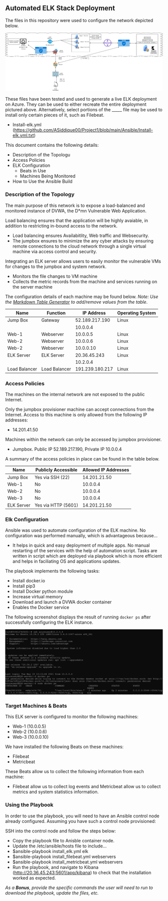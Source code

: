 ## Automated ELK Stack Deployment

The files in this repository were used to configure the network depicted below.

![TODO: Update the path with the name of your diagram](https://github.com/ASiddique00/Project1/blob/main/Diagrams/Network%20Diagram.png)

These files have been tested and used to generate a live ELK deployment on Azure. They can be used to either recreate the entire deployment pictured above. Alternatively, select portions of the _____ file may be used to install only certain pieces of it, such as Filebeat.

  - Install-elk.yml (https://github.com/ASiddique00/Project1/blob/main/Ansible/Install-elk.yml.txt)

This document contains the following details:
- Description of the Topologu
- Access Policies
- ELK Configuration
  - Beats in Use
  - Machines Being Monitored
- How to Use the Ansible Build


### Description of the Topology

The main purpose of this network is to expose a load-balanced and monitored instance of DVWA, the D*mn Vulnerable Web Application.

Load balancing ensures that the application will be highly avaiable, in addition to restricting in-bound access to the network.
- Load balancing ensures Availabitlity, Web traffic and Websecurity.
- The jumpbox ensures to minimize the any cyber attacks by ensuring remote connections to the cloud network through a single virtual machine via access control and security.

Integrating an ELK server allows users to easily monitor the vulnerable VMs for changes to the jumpbox and system network.
- Monitors the file changes to VM machine
- Collects the metric records from the machine and services running on the server machine

The configuration details of each machine may be found below.
_Note: Use the [Markdown Table Generator](http://www.tablesgenerator.com/markdown_tables) to add/remove values from the table_.

|Name         | Function    | IP Address    | Operating System |
|-------------|-------------|---------------|------------------|
| Jump Box    | Gateway     |52.189.217.190 | Linux            |
|             |             |10.0.0.4       |                  |
|Web-1        | Webserver   |10.0.0.5       | Linux            |
|Web-2        | Webserver   |10.0.0.6       | Linux            |
|Web-2        | Webserver   |10.0.0.10      | Linux            |
|ELK Server   |ELK Server   |20.36.45.243   | Linux            |
|             |             |10.2.0.4       |                  |
|Load Balancer|Load Balancer|191.239.180.217| Linux            |

### Access Policies

The machines on the internal network are not exposed to the public Internet. 

Only the jumpbox provisioner machine can accept connections from the Internet. Access to this machine is only allowed from the following IP addresses:
- 14.201.41.50

Machines within the network can only be accessed by jumpbox provisioner.
- Jumpbox. Public IP 52.189.217.190, Private IP 10.0.0.4

A summary of the access policies in place can be found in the table below.

| Name     | Publicly Accessible | Allowed IP Addresses |
|----------|---------------------|----------------------|
| Jump Box | Yes via SSH  (22)   | 14.201.21.50         |
|  Web-1   | No                  | 10.0.0.4             |
|  Web-2   | No                  | 10.0.0.4             |
|  Web-3   | No                  | 10.0.0.4             |
|ELK Server| Yes via HTTP (5601) | 14.201.21.50         |


### Elk Configuration

Ansible was used to automate configuration of the ELK machine. No configuration was performed manually, which is advantageous because...
- It helps in quick and easy deployment of multiple apps. No manual restarting of the services with the help of automation script. Tasks are written in script which are deployed via playbook which is more efficient and helps in faciliating OS and applications updates.

The playbook implements the following tasks:
- Install docker.io
- Install pip3
- Install Docker python module
- Increase virtual memory
- Download and launch a DVWA docker container
- Enables the Docker service

The following screenshot displays the result of running `docker ps` after successfully configuring the ELK instance.

![TODO: Update the path with the name of your screenshot of docker ps output](https://github.com/ASiddique00/Project1/blob/main/Diagrams/sebp-elk761.PNG)

### Target Machines & Beats
This ELK server is configured to monitor the following machines:
- Web-1 (10.0.0.5)
- Web-2 (10.0.0.6)
- Web-3 (10.0.0.10)

We have installed the following Beats on these machines:
- Filebeat
- Metricbeat

These Beats allow us to collect the following information from each machine:
- Filebeat allow us to collect log events and Metricbeat allow us to collect metrics and system statistics information.

### Using the Playbook
In order to use the playbook, you will need to have an Ansible control node already configured. Assuming you have such a control node provisioned: 

SSH into the control node and follow the steps below:
- Copy the playbook file to Anisble container node.
- Update the /etc/ansible/hosts file to include...
- $ansible-playbook install_elk.yml elk
- $ansible-playbook install_filebeat.yml webservers
- $ansible-playbook install_metricbeat.yml webservers 
- Run the playbook, and navigate to Kibana (http://20.36.45.243:5601/app/kibana) to check that the installation worked as expected.

_As a **Bonus**, provide the specific commands the user will need to run to download the playbook, update the files, etc._
